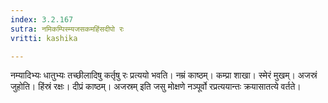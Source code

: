 ```yaml
---
index: 3.2.167
sutra: नमिकम्पिस्म्यजसकमहिंसदीपो रः
vritti: kashika

---
```

नम्यादिभ्यः धातुभ्यः तच्छीलादिषु कर्तृषु रः प्रत्ययो भवति। नम्रं काष्ठम्। कम्प्रा शाखा। स्मेरं मुखम्। अजस्रं जुहोति। हिंस्रं रक्षः। दीप्रं काष्ठम्। अजस्रम् इति जसु मोक्षणे नञ्पूर्वो रप्रत्ययान्तः क्रयासातत्ये वर्तते।